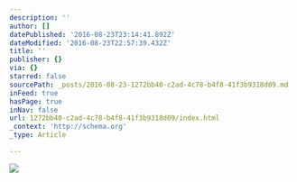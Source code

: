```yaml
---
description: ''
author: []
datePublished: '2016-08-23T23:14:41.892Z'
dateModified: '2016-08-23T22:57:39.432Z'
title: ''
publisher: {}
via: {}
starred: false
sourcePath: _posts/2016-08-23-1272bb40-c2ad-4c78-b4f8-41f3b9318d09.md
inFeed: true
hasPage: true
inNav: false
url: 1272bb40-c2ad-4c78-b4f8-41f3b9318d09/index.html
_context: 'http://schema.org'
_type: Article

---
```

![](https://the-grid-user-content.s3-us-west-2.amazonaws.com/5fc1646a-c8df-4a90-8413-e112cb7950f8.jpg)